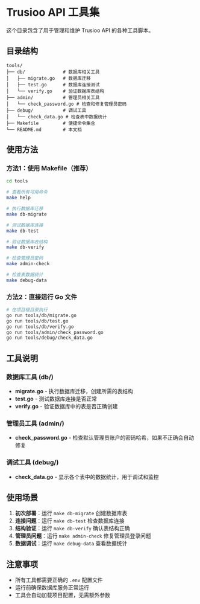 # Trusioo API 工具集

这个目录包含了用于管理和维护 Trusioo API 的各种工具脚本。

## 目录结构

```
tools/
├── db/              # 数据库相关工具
│   ├── migrate.go   # 数据库迁移
│   ├── test.go      # 数据库连接测试
│   └── verify.go    # 验证数据库表结构
├── admin/           # 管理员相关工具
│   └── check_password.go # 检查和修复管理员密码
├── debug/           # 调试工具
│   └── check_data.go # 检查表中数据统计
├── Makefile         # 便捷命令集合
└── README.md        # 本文档
```

## 使用方法

### 方法1：使用 Makefile（推荐）

```bash
cd tools

# 查看所有可用命令
make help

# 执行数据库迁移
make db-migrate

# 测试数据库连接
make db-test

# 验证数据库表结构
make db-verify

# 检查管理员密码
make admin-check

# 检查表数据统计
make debug-data
```

### 方法2：直接运行 Go 文件

```bash
# 在项目根目录执行
go run tools/db/migrate.go
go run tools/db/test.go
go run tools/db/verify.go
go run tools/admin/check_password.go
go run tools/debug/check_data.go
```

## 工具说明

### 数据库工具 (db/)

- **migrate.go** - 执行数据库迁移，创建所需的表结构
- **test.go** - 测试数据库连接是否正常
- **verify.go** - 验证数据库中的表是否正确创建

### 管理员工具 (admin/)

- **check_password.go** - 检查默认管理员账户的密码哈希，如果不正确会自动修复

### 调试工具 (debug/)

- **check_data.go** - 显示各个表中的数据统计，用于调试和监控

## 使用场景

1. **初次部署**：运行 `make db-migrate` 创建数据库表
2. **连接问题**：运行 `make db-test` 检查数据库连接
3. **结构验证**：运行 `make db-verify` 确认表结构正确
4. **管理员问题**：运行 `make admin-check` 修复管理员登录问题
5. **数据调试**：运行 `make debug-data` 查看数据统计

## 注意事项

- 所有工具都需要正确的 `.env` 配置文件
- 运行前确保数据库服务正常运行
- 工具会自动加载项目配置，无需额外参数